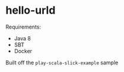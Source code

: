 # hello-urld

Requirements:
- Java 8 
- SBT 
- Docker

Built off the `play-scala-slick-example` sample